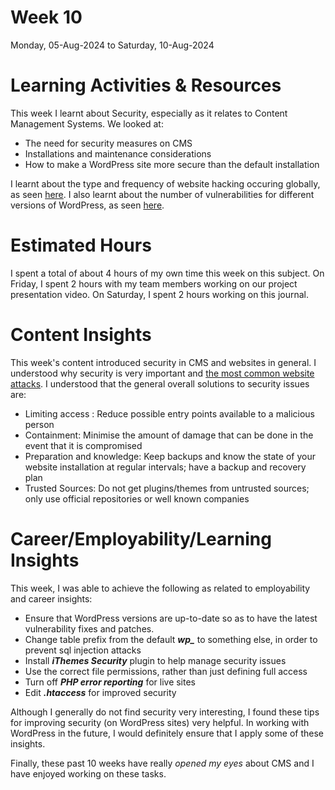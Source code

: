 # Week 10
Monday, 05-Aug-2024 to Saturday, 10-Aug-2024

# Learning Activities & Resources
This week I learnt about Security, especially as it relates to Content Management Systems. We looked at:
* The need for security measures on CMS​
* Installations and maintenance considerations​
* How to make a WordPress site more secure than the default installation​

I learnt about the type and frequency of website hacking occuring globally, as seen [here](https://patchstack.com/articles/website-hacking-statistics/). I also learnt about the number of vulnerabilities for different versions of WordPress, as seen [here](https://www.wpwhitesecurity.com/wordpress-security-news-updates/statistics-70-percent-wordpress-installations-vulnerable/).
​
# Estimated Hours
I spent a total of about 4 hours of my own time this week on this subject. On Friday, I spent 2 hours with my team members working on our project presentation video. On Saturday, I spent 2 hours working on this journal.

# Content Insights
This week's content introduced security in CMS and websites in general. I understood why security is very important and [the most common website attacks](https://www.tripwire.com/state-of-security/most-common-website-security-attacks-and-how-to-protect-yourself). I understood that the general overall solutions to security issues are:
* Limiting access : Reduce possible entry points available to a malicious person​
* Containment: Minimise the amount of damage that can be done in the event that it is compromised​
* Preparation and knowledge: Keep backups and know the state of your website installation at regular intervals; have a backup and recovery plan​
* Trusted Sources​: Do not get plugins/themes from untrusted sources; ​only use official repositories or well known companies​

# Career/Employability/Learning Insights
This week, I was able to achieve the following as related to employability and career insights:
* Ensure that WordPress versions are up-to-date so as to have the latest vulnerability fixes and patches.
* Change table prefix from the default ***wp_*** to something else, in order to prevent sql injection attacks
* Install ***iThemes Security*** plugin to help manage security issues
* Use the correct file permissions, rather than just defining full access
* Turn off ***PHP error reporting*** for live sites
* Edit ***.htaccess*** for improved security

Although I generally do not find security very interesting, I found these tips for improving security (on WordPress sites) very helpful. In working with WordPress in the future, I would definitely ensure that I apply some of these insights. 

Finally, these past 10 weeks have really *opened my eyes* about CMS and I have enjoyed working on these tasks.
